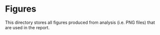 # Figures

This directory stores all figures produced from analysis (i.e. PNG files) that are used in the report.